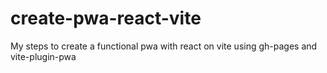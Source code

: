 # create-pwa-react-vite
My steps to create a functional pwa with react on vite using gh-pages and vite-plugin-pwa
